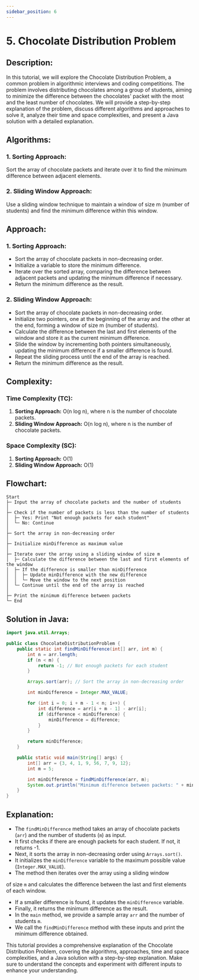 ```yaml
---
sidebar_position: 6
---
```


# 5. Chocolate Distribution Problem

## Description:
In this tutorial, we will explore the Chocolate Distribution Problem, a common problem in algorithmic interviews and coding competitions. The problem involves distributing chocolates among a group of students, aiming to minimize the difference between the chocolates' packet with the most and the least number of chocolates. We will provide a step-by-step explanation of the problem, discuss different algorithms and approaches to solve it, analyze their time and space complexities, and present a Java solution with a detailed explanation.

## Algorithms:
### 1. Sorting Approach: 
Sort the array of chocolate packets and iterate over it to find the minimum difference between adjacent elements.
### 2. Sliding Window Approach: 
Use a sliding window technique to maintain a window of size m (number of students) and find the minimum difference within this window.

## Approach:
### 1. Sorting Approach:
   - Sort the array of chocolate packets in non-decreasing order.
   - Initialize a variable to store the minimum difference.
   - Iterate over the sorted array, comparing the difference between adjacent packets and updating the minimum difference if necessary.
   - Return the minimum difference as the result.

### 2. Sliding Window Approach:
   - Sort the array of chocolate packets in non-decreasing order.
   - Initialize two pointers, one at the beginning of the array and the other at the end, forming a window of size m (number of students).
   - Calculate the difference between the last and first elements of the window and store it as the current minimum difference.
   - Slide the window by incrementing both pointers simultaneously, updating the minimum difference if a smaller difference is found.
   - Repeat the sliding process until the end of the array is reached.
   - Return the minimum difference as the result.

## Complexity:

### Time Complexity (TC):
1. **Sorting Approach:** O(n log n), where n is the number of chocolate packets.
2. **Sliding Window Approach:** O(n log n), where n is the number of chocolate packets.

### Space Complexity (SC):
1. **Sorting Approach:** O(1)
2. **Sliding Window Approach:** O(1)

## Flowchart:
```
Start
├─ Input the array of chocolate packets and the number of students
│
├─ Check if the number of packets is less than the number of students
│  ├─ Yes: Print "Not enough packets for each student"
│  └─ No: Continue
│
├─ Sort the array in non-decreasing order
│
├─ Initialize minDifference as maximum value
│
├─ Iterate over the array using a sliding window of size m
│  ├─ Calculate the difference between the last and first elements of the window
│  ├─ If the difference is smaller than minDifference
│  │  ├─ Update minDifference with the new difference
│  │  └─ Move the window to the next position
│  └─ Continue until the end of the array is reached
│
├─ Print the minimum difference between packets
└─ End

```

## Solution in Java:

```java
import java.util.Arrays;

public class ChocolateDistributionProblem {
    public static int findMinDifference(int[] arr, int m) {
        int n = arr.length;
        if (n < m) {
            return -1; // Not enough packets for each student
        }

        Arrays.sort(arr); // Sort the array in non-decreasing order

        int minDifference = Integer.MAX_VALUE;

        for (int i = 0; i + m - 1 < n; i++) {
            int difference = arr[i + m - 1] - arr[i];
            if (difference < minDifference) {
                minDifference = difference;
            }
        }

        return minDifference;
    }

    public static void main(String[] args) {
        int[] arr = {3, 4, 1, 9, 56, 7, 9, 12};
        int m = 5;

        int minDifference = findMinDifference(arr, m);
        System.out.println("Minimum difference between packets: " + minDifference);
    }
}
```

## Explanation:
- The `findMinDifference` method takes an array of chocolate packets (`arr`) and the number of students (`m`) as input.
- It first checks if there are enough packets for each student. If not, it returns -1.
- Next, it sorts the array in non-decreasing order using `Arrays.sort()`.
- It initializes the `minDifference` variable to the maximum possible value (`Integer.MAX_VALUE`).
- The method then iterates over the array using a sliding window

 of size `m` and calculates the difference between the last and first elements of each window.
- If a smaller difference is found, it updates the `minDifference` variable.
- Finally, it returns the minimum difference as the result.
- In the `main` method, we provide a sample array `arr` and the number of students `m`.
- We call the `findMinDifference` method with these inputs and print the minimum difference obtained.

This tutorial provides a comprehensive explanation of the Chocolate Distribution Problem, covering the algorithms, approaches, time and space complexities, and a Java solution with a step-by-step explanation. Make sure to understand the concepts and experiment with different inputs to enhance your understanding.